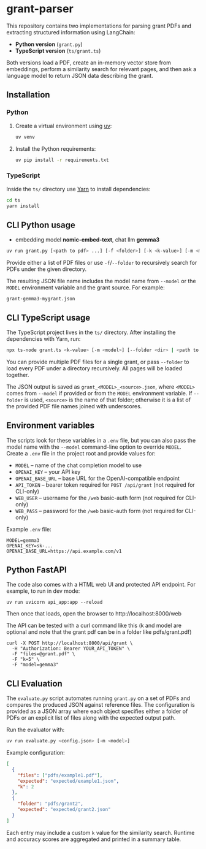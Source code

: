# grant-parser

This repository contains two implementations for parsing grant PDFs and extracting structured information using LangChain:

- **Python version** (`grant.py`)
- **TypeScript version** (`ts/grant.ts`)

Both versions load a PDF, create an in-memory vector store from embeddings, perform a similarity search for relevant pages, and then ask a language model to return JSON data describing the grant.

## Installation

### Python

1. Create a virtual environment using [uv](https://github.com/astral-sh/uv):

   ```bash
   uv venv
   ```

2. Install the Python requirements:

   ```bash
   uv pip install -r requirements.txt
   ```

### TypeScript

Inside the `ts/` directory use [Yarn](https://yarnpkg.com/) to install dependencies:

```bash
cd ts
yarn install
```

## CLI Python usage

- embedding model **nomic-embed-text**, chat llm **gemma3**

```bash
uv run grant.py [<path to pdf> ...] [-f <folder>] [-k <k-value>] [-m <model>]
```

Provide either a list of PDF files or use `-f`/`--folder` to recursively search
for PDFs under the given directory.

The resulting JSON file name includes the model name from `--model` or the
`MODEL` environment variable and the grant source. For example:

```
grant-gemma3-mygrant.json
```

## CLI TypeScript usage

The TypeScript project lives in the `ts/` directory. After installing the dependencies with Yarn, run:

```bash
npx ts-node grant.ts <k-value> [-m <model>] [--folder <dir> | <path to pdf> [additional pdfs...]]
```

You can provide multiple PDF files for a single grant, or pass `--folder` to load every PDF under a directory recursively. All pages will be loaded together.

The JSON output is saved as `grant_<MODEL>_<source>.json`, where `<MODEL>` comes
from `--model` if provided or from the `MODEL` environment variable. If
`--folder` is used, `<source>` is the name of that folder; otherwise it is a
list of the provided PDF file names joined with underscores.

## Environment variables

The scripts look for these variables in a `.env` file, but you can also pass the
model name with the `--model` command-line option to override `MODEL`.
Create a `.env` file in the project root and provide values for:

- `MODEL` – name of the chat completion model to use
- `OPENAI_KEY` – your API key
- `OPENAI_BASE_URL` – base URL for the OpenAI-compatible endpoint
- `API_TOKEN` – bearer token required for `POST /api/grant` (not required for CLI-only)
- `WEB_USER` – username for the `/web` basic-auth form (not required for CLI-only)
- `WEB_PASS` – password for the `/web` basic-auth form (not required for CLI-only)

Example `.env` file:

```env
MODEL=gemma3
OPENAI_KEY=sk-...
OPENAI_BASE_URL=https://api.example.com/v1
```

## Python FastAPI

The code also comes with a HTML web UI and protected API endpoint. For example, to run in dev mode:

```
uv run uvicorn api_app:app --reload
```

Then once that loads, open the browser to http://localhost:8000/web

The API can be tested with a curl command like this (k and model are optional and note that the grant pdf can be in a folder like pdfs/grant.pdf)

```
curl -X POST http://localhost:8000/api/grant \
  -H "Authorization: Bearer YOUR_API_TOKEN" \
  -F "files=@grant.pdf" \
  -F "k=5" \
  -F "model=gemma3"
```

## CLI Evaluation

The `evaluate.py` script automates running `grant.py` on a set of PDFs and
compares the produced JSON against reference files. The configuration is
provided as a JSON array where each object specifies either a folder of PDFs or
an explicit list of files along with the expected output path.

Run the evaluator with:

```bash
uv run evaluate.py <config.json> [-m <model>]
```

Example configuration:

```json
[
  {
    "files": ["pdfs/example1.pdf"],
    "expected": "expected/example1.json",
    "k": 2
  },
  {
    "folder": "pdfs/grant2",
    "expected": "expected/grant2.json"
  }
]
```

Each entry may include a custom `k` value for the similarity search. Runtime and
accuracy scores are aggregated and printed in a summary table.

